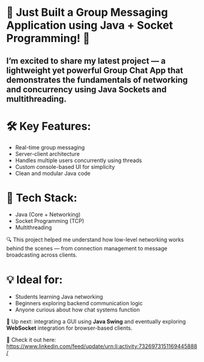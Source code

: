 # 🚀 Just Built a Group Messaging Application using Java + Socket Programming! 💬 

## I’m excited to share my latest project — a lightweight yet powerful Group Chat App that demonstrates the fundamentals of networking and concurrency using Java Sockets and multithreading.

# 🛠️ Key Features:

* Real-time group messaging
* Server-client architecture
* Handles multiple users concurrently using threads
* Custom console-based UI for simplicity
* Clean and modular Java code

# 📌 Tech Stack:

* Java (Core + Networking)
* Socket Programming (TCP)
* Multithreading

🔍 This project helped me understand how low-level networking works behind the scenes — from connection management to message broadcasting across clients.

# 💡 Ideal for:

* Students learning Java networking
* Beginners exploring backend communication logic
* Anyone curious about how chat systems function

🧠 Up next: integrating a GUI using **Java Swing** and eventually exploring **WebSocket** integration for browser-based clients.

📂 Check it out here: https://www.linkedin.com/feed/update/urn:li:activity:7326973151169445888/


